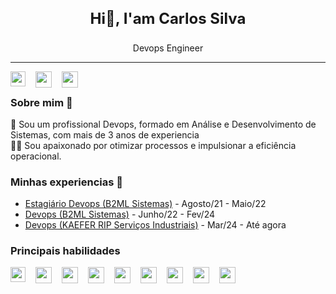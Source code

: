 <h3 style="font-size: 24px;" align="center"> Hi👋, I'am Carlos Silva </h3>
<p align="center">Devops Engineer</p>
<hr />
<a href="https://www.linkedin.com/in/carlossilva2103/">
  <img align="left" style="margin-right: 16px;" width="24px" src="https://cdn.simpleicons.org/linkedin"  />
</a>
<a href="mailto:carlos.eduardo.k2103@gmail.com">
  <img style="margin-right: 16px;" align="left" width="26px" src="https://cdn.simpleicons.org/gmail" />
</a>
<a href="https://www.instagram.com/caarloss.silvaa/">
  <img style="margin-right: 16px;" align="left" width="26px" src="https://cdn.simpleicons.org/instagram" />
</a>

<br />

### Sobre mim 🚀
🌱 Sou um profissional Devops, formado em Análise e Desenvolvimento de Sistemas, com mais de 3 anos de experiencia <br />
👨‍💻 Sou apaixonado por otimizar processos e impulsionar a eficiência operacional. <br />

### Minhas experiencias 🙌
- [Estagiário Devops (B2ML Sistemas)](https://b2ml.com.br) - Agosto/21 - Maio/22
- [Devops (B2ML Sistemas)](https://b2ml.com.br) - Junho/22 - Fev/24
- [Devops (KAEFER RIP Serviços Industriais)](https://kaeferbrasil.com.br) - Mar/24 - Até agora

### Principais habilidades
<img align="left" style="margin-right: 16px;" width="24px" src="https://cdn.simpleicons.org/terraform"  />
<img style="margin-right: 16px;" align="left" width="26px" src="https://cdn.simpleicons.org/docker" />
<img style="margin-right: 16px;" align="left" width="26px" src="https://cdn.simpleicons.org/kubernetes" />
<img style="margin-right: 16px;" align="left" width="26px" src="https://cdn.simpleicons.org/linux/orange" />
<img style="margin-right: 16px;" align="left" width="26px" src="https://cdn.simpleicons.org/ansible" />
<img style="margin-right: 16px;" align="left" width="26px" src="https://cdn.simpleicons.org/grafana" />
<img style="margin-right: 16px;" align="left" width="26px" src="https://cdn.simpleicons.org/amazonaws/orange" />
<img style="margin-right: 16px;" align="left" width="26px" src="https://cdn.simpleicons.org/googlecloud" />
<img style="margin-right: 16px;" align="left" width="26px" src="https://cdn.simpleicons.org/azuredevops" />

